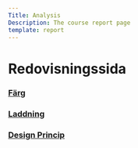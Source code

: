 ```yaml
---
Title: Analysis
Description: The course report page
template: report
---
```


Redovisningssida
==================

<div class="kmom-box"><a href="analysis/01_colors"><h3>Färg</h3></a></div>
<div class="kmom-box"><a href="analysis/02_load"><h3>Laddning</h3></a></div>
<div class="kmom-box"><a href="analysis/03_design_principles"><h3>Design Princip</h3></a></div>
